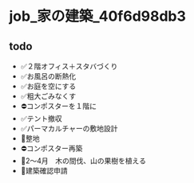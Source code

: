 # job_家の建築_40f6d98db3

## todo
- ✅２階オフィス＋スタバづくり
- ✅お風呂の断熱化
- ✅お庭を空にする
- ✅粗大ごみなくす
- ⛔️コンポスターを１階に
- ✅テント撤収
- ✅パーマカルチャーの敷地設計
- 📌整地
- ⛔️コンポスター再築
- 📌2〜4月　木の間伐、山の果樹を植える
- 📌建築確認申請
